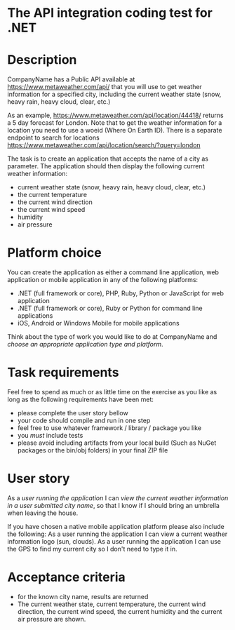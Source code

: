 # The API integration coding test for .NET

# Description
CompanyName has a Public API available at https://www.metaweather.com/api/ that you will use to get weather information for a specified city, 
including the current weather state (snow, heavy rain, heavy cloud, clear, etc.)

As an example, https://www.metaweather.com/api/location/44418/ returns a 5 day forecast for London. Note that to get the weather information for a location you need
to use a woeid (Where On Earth ID). There is a separate endpoint to search for locations https://www.metaweather.com/api/location/search/?query=london

The task is to create an application that accepts the name of a city as parameter. The application should then display the following current weather information:
- current weather state (snow, heavy rain, heavy cloud, clear, etc.)
- the current temperature
- the current wind direction
- the current wind speed
- humidity
- air pressure

# Platform choice
You can create the application as either a command line application, web application or mobile application in any of the following platforms:
- .NET (full framework or core), PHP, Ruby, Python or JavaScript for web application
- .NET (full framework or core), Ruby or Python for command line applications
- iOS, Android or Windows Mobile for mobile applications

Think about the type of work you would like to do at CompanyName and *choose an appropriate application type and platform*.

# Task requirements
Feel free to spend as much or as little time on the exercise as you like as long as the following requirements have been met:
- please complete the user story bellow
- your code should compile and run in one step
- feel free to use whatever framework / library / package you like
- you *must* include tests
- please avoid including artifacts	from your local build (Such as NuGet packages or the bin/obj folders) in your final ZIP file

# User story
As a *user running the application* I can *view the current weather information in a user submitted city name*, so that I know if I should bring an umbrella when leaving the house.

If you have chosen a native mobile application platform please also include the following:
As a user running the application I can view a current weather information logo (sun, clouds).
As a user running the application I can use the GPS to find my current city so I don't need to type it in.

# Acceptance criteria
- for the known city name, results are returned
- The current weather state, current temperature, the current wind direction, the current wind speed, the current humidity and the current air pressure are shown.